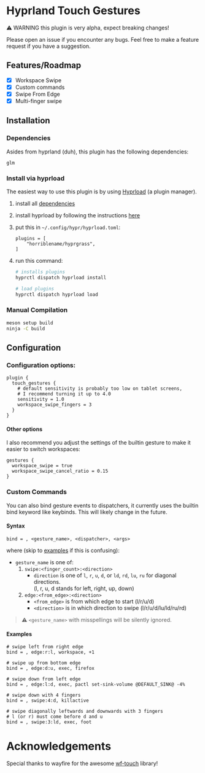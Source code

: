 # Hyprland Touch Gestures

⚠️ WARNING this plugin is very alpha, expect breaking changes!

Please open an issue if you encounter any bugs. Feel free to make a feature request if you have a suggestion.

## Features/Roadmap

- [x] Workspace Swipe
- [x] Custom commands
- [x] Swipe From Edge
- [x] Multi-finger swipe

## Installation

### Dependencies

Asides from hyprland (duh), this plugin has the following dependencies:

```
glm
```

### Install via hyprload

The easiest way to use this plugin is by using [Hyprload](https://github.com/Duckonaut/hyprload) (a plugin manager).

1. install all [dependencies](#dependencies)
2. install hyprload by following the instructions
   [here](https://github.com/Duckonaut/hyprload#Installing)
3. put this in `~/.config/hypr/hyprload.toml`:
   ```
   plugins = [
       "horriblename/hyprgrass",
   ]
   ```
4. run this command:

   ```bash
   # installs plugins
   hyprctl dispatch hyprload install

   # load plugins
   hyprctl dispatch hyprload load
   ```

### Manual Compilation

```bash
meson setup build
ninja -C build
```

## Configuration

### Configuration options:

```
plugin {
  touch_gestures {
    # default sensitivity is probably too low on tablet screens,
    # I recommend turning it up to 4.0
    sensitivity = 1.0
    workspace_swipe_fingers = 3
  }
}
```

#### Other options

I also recommend you adjust the settings of the builtin gesture to make it easier to switch workspaces:

```
gestures {
  workspace_swipe = true
  workspace_swipe_cancel_ratio = 0.15
}
```

### Custom Commands

You can also bind gesture events to dispatchers, it currently uses the builtin bind keyword like
keybinds. This will likely change in the future.

#### Syntax

```
bind = , <gesture_name>, <dispatcher>, <args>
```

where (skip to [examples](#examples) if this is confusing):

- `gesture_name` is one of:
  1. `swipe:<finger_count>:<direction>`
     - `direction` is one of `l`, `r`, `u`, `d`, or `ld`, `rd`, `lu`, `ru` for diagonal directions.  
       (l, r, u, d stands for left, right, up, down)
  2. `edge:<from_edge>:<direction>`
     - `<from_edge>` is from which edge to start (l/r/u/d)
     - `<direction>` is in which direction to swipe (l/r/u/d/lu/ld/ru/rd)

> :warning: `<gesture_name>` with misspellings will be silently ignored.

#### Examples

```
# swipe left from right edge
bind = , edge:r:l, workspace, +1

# swipe up from bottom edge
bind = , edge:d:u, exec, firefox

# swipe down from left edge
bind = , edge:l:d, exec, pactl set-sink-volume @DEFAULT_SINK@ -4%

# swipe down with 4 fingers
bind = , swipe:4:d, killactive

# swipe diagonally leftwards and downwards with 3 fingers
# l (or r) must come before d and u
bind = , swipe:3:ld, exec, foot
```

# Acknowledgements

Special thanks to wayfire for the awesome [wf-touch](https://github.com/WayfireWM/wf-touch) library!
